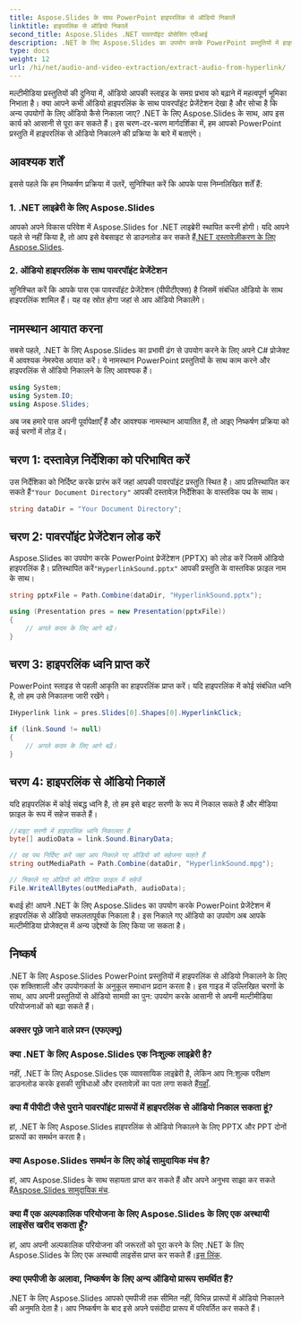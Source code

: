 ```yaml
---
title: Aspose.Slides के साथ PowerPoint हाइपरलिंक से ऑडियो निकालें
linktitle: हाइपरलिंक से ऑडियो निकालें
second_title: Aspose.Slides .NET पावरपॉइंट प्रोसेसिंग एपीआई
description: .NET के लिए Aspose.Slides का उपयोग करके PowerPoint प्रस्तुतियों में हाइपरलिंक से ऑडियो निकालें। अपने मल्टीमीडिया प्रोजेक्ट को सहजता से बढ़ाएं।
type: docs
weight: 12
url: /hi/net/audio-and-video-extraction/extract-audio-from-hyperlink/
---
```


मल्टीमीडिया प्रस्तुतियों की दुनिया में, ऑडियो आपकी स्लाइड के समग्र प्रभाव को बढ़ाने में महत्वपूर्ण भूमिका निभाता है। क्या आपने कभी ऑडियो हाइपरलिंक के साथ पावरपॉइंट प्रेजेंटेशन देखा है और सोचा है कि अन्य उपयोगों के लिए ऑडियो कैसे निकाला जाए? .NET के लिए Aspose.Slides के साथ, आप इस कार्य को आसानी से पूरा कर सकते हैं। इस चरण-दर-चरण मार्गदर्शिका में, हम आपको PowerPoint प्रस्तुति में हाइपरलिंक से ऑडियो निकालने की प्रक्रिया के बारे में बताएंगे।

## आवश्यक शर्तें

इससे पहले कि हम निष्कर्षण प्रक्रिया में उतरें, सुनिश्चित करें कि आपके पास निम्नलिखित शर्तें हैं:

### 1. .NET लाइब्रेरी के लिए Aspose.Slides

 आपको अपने विकास परिवेश में Aspose.Slides for .NET लाइब्रेरी स्थापित करनी होगी। यदि आपने पहले से नहीं किया है, तो आप इसे वेबसाइट से डाउनलोड कर सकते हैं[.NET दस्तावेज़ीकरण के लिए Aspose.Slides](https://reference.aspose.com/slides/net/).

### 2. ऑडियो हाइपरलिंक के साथ पावरपॉइंट प्रेजेंटेशन

सुनिश्चित करें कि आपके पास एक पावरपॉइंट प्रेजेंटेशन (पीपीटीएक्स) है जिसमें संबंधित ऑडियो के साथ हाइपरलिंक शामिल हैं। यह वह स्रोत होगा जहां से आप ऑडियो निकालेंगे।

## नामस्थान आयात करना

सबसे पहले, .NET के लिए Aspose.Slides का प्रभावी ढंग से उपयोग करने के लिए अपने C# प्रोजेक्ट में आवश्यक नेमस्पेस आयात करें। ये नामस्थान PowerPoint प्रस्तुतियों के साथ काम करने और हाइपरलिंक से ऑडियो निकालने के लिए आवश्यक हैं।

```csharp
using System;
using System.IO;
using Aspose.Slides;
```

अब जब हमारे पास अपनी पूर्वापेक्षाएँ हैं और आवश्यक नामस्थान आयातित हैं, तो आइए निष्कर्षण प्रक्रिया को कई चरणों में तोड़ दें।

## चरण 1: दस्तावेज़ निर्देशिका को परिभाषित करें

 उस निर्देशिका को निर्दिष्ट करके प्रारंभ करें जहां आपकी पावरपॉइंट प्रस्तुति स्थित है। आप प्रतिस्थापित कर सकते हैं`"Your Document Directory"` आपकी दस्तावेज़ निर्देशिका के वास्तविक पथ के साथ।

```csharp
string dataDir = "Your Document Directory";
```

## चरण 2: पावरपॉइंट प्रेजेंटेशन लोड करें

 Aspose.Slides का उपयोग करके PowerPoint प्रेजेंटेशन (PPTX) को लोड करें जिसमें ऑडियो हाइपरलिंक है। प्रतिस्थापित करें`"HyperlinkSound.pptx"` आपकी प्रस्तुति के वास्तविक फ़ाइल नाम के साथ।

```csharp
string pptxFile = Path.Combine(dataDir, "HyperlinkSound.pptx");

using (Presentation pres = new Presentation(pptxFile))
{
    // अगले कदम के लिए आगे बढ़ें।
}
```

## चरण 3: हाइपरलिंक ध्वनि प्राप्त करें

PowerPoint स्लाइड से पहली आकृति का हाइपरलिंक प्राप्त करें। यदि हाइपरलिंक में कोई संबंधित ध्वनि है, तो हम उसे निकालना जारी रखेंगे।

```csharp
IHyperlink link = pres.Slides[0].Shapes[0].HyperlinkClick;

if (link.Sound != null)
{
    // अगले कदम के लिए आगे बढ़ें।
}
```

## चरण 4: हाइपरलिंक से ऑडियो निकालें

यदि हाइपरलिंक में कोई संबद्ध ध्वनि है, तो हम इसे बाइट सरणी के रूप में निकाल सकते हैं और मीडिया फ़ाइल के रूप में सहेज सकते हैं।

```csharp
//बाइट सरणी में हाइपरलिंक ध्वनि निकालता है
byte[] audioData = link.Sound.BinaryData;

// वह पथ निर्दिष्ट करें जहां आप निकाले गए ऑडियो को सहेजना चाहते हैं
string outMediaPath = Path.Combine(dataDir, "HyperlinkSound.mpg");

// निकाले गए ऑडियो को मीडिया फ़ाइल में सहेजें
File.WriteAllBytes(outMediaPath, audioData);
```

बधाई हो! आपने .NET के लिए Aspose.Slides का उपयोग करके PowerPoint प्रेजेंटेशन में हाइपरलिंक से ऑडियो सफलतापूर्वक निकाला है। इस निकाले गए ऑडियो का उपयोग अब आपके मल्टीमीडिया प्रोजेक्ट्स में अन्य उद्देश्यों के लिए किया जा सकता है।

## निष्कर्ष

.NET के लिए Aspose.Slides PowerPoint प्रस्तुतियों में हाइपरलिंक से ऑडियो निकालने के लिए एक शक्तिशाली और उपयोगकर्ता के अनुकूल समाधान प्रदान करता है। इस गाइड में उल्लिखित चरणों के साथ, आप अपनी प्रस्तुतियों से ऑडियो सामग्री का पुन: उपयोग करके आसानी से अपनी मल्टीमीडिया परियोजनाओं को बढ़ा सकते हैं।

### अक्सर पूछे जाने वाले प्रश्न (एफएक्यू)

### क्या .NET के लिए Aspose.Slides एक निःशुल्क लाइब्रेरी है?
 नहीं, .NET के लिए Aspose.Slides एक व्यावसायिक लाइब्रेरी है, लेकिन आप नि:शुल्क परीक्षण डाउनलोड करके इसकी सुविधाओं और दस्तावेज़ों का पता लगा सकते हैं[यहाँ](https://releases.aspose.com/).

### क्या मैं पीपीटी जैसे पुराने पावरपॉइंट प्रारूपों में हाइपरलिंक से ऑडियो निकाल सकता हूं?
हां, .NET के लिए Aspose.Slides हाइपरलिंक से ऑडियो निकालने के लिए PPTX और PPT दोनों प्रारूपों का समर्थन करता है।

### क्या Aspose.Slides समर्थन के लिए कोई सामुदायिक मंच है?
 हां, आप Aspose.Slides के साथ सहायता प्राप्त कर सकते हैं और अपने अनुभव साझा कर सकते हैं[Aspose.Slides सामुदायिक मंच](https://forum.aspose.com/).

### क्या मैं एक अल्पकालिक परियोजना के लिए Aspose.Slides के लिए एक अस्थायी लाइसेंस खरीद सकता हूँ?
 हां, आप अपनी अल्पकालिक परियोजना की जरूरतों को पूरा करने के लिए .NET के लिए Aspose.Slides के लिए एक अस्थायी लाइसेंस प्राप्त कर सकते हैं।[इस लिंक](https://purchase.aspose.com/temporary-license/).

### क्या एमपीजी के अलावा, निष्कर्षण के लिए अन्य ऑडियो प्रारूप समर्थित हैं?
.NET के लिए Aspose.Slides आपको एमपीजी तक सीमित नहीं, विभिन्न प्रारूपों में ऑडियो निकालने की अनुमति देता है। आप निष्कर्षण के बाद इसे अपने पसंदीदा प्रारूप में परिवर्तित कर सकते हैं।
